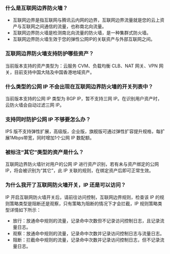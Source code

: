 
### 什么是互联网边界防火墙？
- 互联网边界是指互联网与腾讯云内网的边界，互联网边界流量就是您的云上资产与互联网之间通信的流量，也称南北向流量。
- 互联网边界防火墙是检测南北向流量的防火墙，是一种集群式防火墙。
- 互联网边界防火墙生效于您的弹性公网IP的关联资产与外部互联网之间。

### 互联网边界防火墙支持防护哪些资产？
当前版本支持的资产类型为：云服务 CVM、负载均衡 CLB、NAT 网关、VPN 网关，目前支持中国大陆及中国香港地域资产。

### 什么类型的公网 IP 不会出现在互联网边界防火墙的开关列表中？	
当前版本支持的公网 IP 类型为 BGP IP，暂不支持三网 IP。在识别用户资产时，云防火墙会自动过滤三网 IP。

### 支持同时防护公网 IP 不够要怎么办？
IPS 版不支持弹性扩展，高级版，企业版，旗舰版可通过弹性扩容提升规格，每扩展1Mbps带宽，同时增加1个公网 IP 数配额。

### 被标注“其它”类型的资产是什么？	
互联网边界防火墙针对用户的公网 IP 进行资产识别，若有未与资产绑定的公网 IP，将会被识别为“其它”，此 IP 关联的规则，在绑定资产后即可正常生效。

### 为什么我开了互联网防火墙开关，IP 还是可以访问？
IP 开启互联网防火墙开关后，请前往访问控制，互联网边界规则，检查该 IP 的规则策略类型是阻断还是观察，只有策略为阻断的情况下才会拦截，IP 规则策略类型详情如下所示：
- 放行：放通命中规则的流量，记录命中次数但不记录访问控制日志，且记录流量日志。
- 观察：放通命中规则的流量，记录命中次数并记录访问控制日志与流量日志。
- 阻断：拦截命中规则的流量，记录命中次数并记录访问控制日志，但不记录流量日志。
